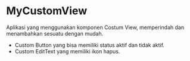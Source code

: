 # MyCustomView
Aplikasi yang menggunakan komponen Costum View, memperindah dan menambahkan sesuatu dengan mudah. 
- Custom Button yang bisa memiliki status aktif dan tidak aktif.
- Custom EditText yang memiliki ikon hapus.

